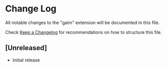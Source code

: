 # Change Log

All notable changes to the "gaim" extension will be documented in this file.

Check [Keep a Changelog](http://keepachangelog.com/) for recommendations on how to structure this file.

## [Unreleased]

- Initial release